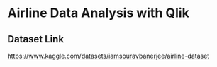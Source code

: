 # Airline Data Analysis with Qlik

## Dataset Link
https://www.kaggle.com/datasets/iamsouravbanerjee/airline-dataset

